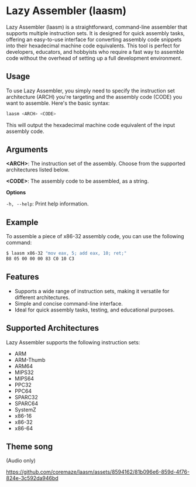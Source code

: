 # Lazy Assembler (laasm)

Lazy Assembler (laasm) is a straightforward, command-line assembler that supports multiple instruction sets. It is designed for quick assembly tasks, offering an easy-to-use interface for converting assembly code snippets into their hexadecimal machine code equivalents. This tool is perfect for developers, educators, and hobbyists who require a fast way to assemble code without the overhead of setting up a full development environment.

## Usage

To use Lazy Assembler, you simply need to specify the instruction set architecture (ARCH) you're targeting and the assembly code (CODE) you want to assemble. Here's the basic syntax:

```bash
laasm <ARCH> <CODE>
```

This will output the hexadecimal machine code equivalent of the input assembly code.

## Arguments

**\<ARCH\>**: The instruction set of the assembly. Choose from the supported architectures listed below.

**\<CODE\>**: The assembly code to be assembled, as a string.

**Options**

`-h, --help`: Print help information.

## Example

To assemble a piece of x86-32 assembly code, you can use the following command:

```bash
$ laasm x86-32 "mov eax, 5; add eax, 10; ret;"
B8 05 00 00 00 83 C0 10 C3
```



## Features

- Supports a wide range of instruction sets, making it versatile for different architectures.
- Simple and concise command-line interface.
- Ideal for quick assembly tasks, testing, and educational purposes.

## Supported Architectures

Lazy Assembler supports the following instruction sets:

- ARM
- ARM-Thumb
- ARM64
- MIPS32
- MIPS64
- PPC32
- PPC64
- SPARC32
- SPARC64
- SystemZ
- x86-16
- x86-32
- x86-64

## Theme song
(Audio only)

https://github.com/coremaze/laasm/assets/8594162/81b096e6-859d-4f76-824e-3c592da946bd
